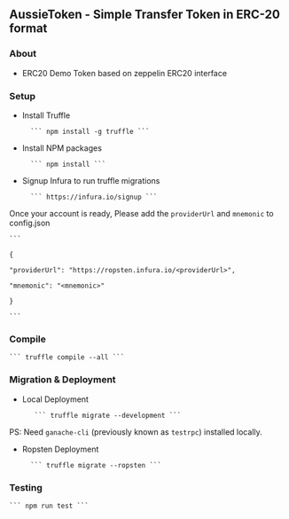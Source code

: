 
## AussieToken - Simple Transfer Token in ERC-20 format

  

### About

  

- ERC20 Demo Token based on zeppelin ERC20 interface

  

### Setup

  

- Install Truffle

		``` npm install -g truffle ```

  

- Install NPM packages

		``` npm install ```

- Signup Infura to run truffle migrations

		``` https://infura.io/signup ```

Once your account is ready, Please add the `providerUrl` and `mnemonic` to config.json

	```

	{

	"providerUrl": "https://ropsten.infura.io/<providerUrl>",

	"mnemonic": "<mnemonic>"

	}

	```

### Compile

  

	``` truffle compile --all ```

  

### Migration & Deployment

  

- Local Deployment

		 ``` truffle migrate --development ```

PS: Need `ganache-cli` (previously known as `testrpc`) installed locally.

  

- Ropsten Deployment

		``` truffle migrate --ropsten ```

  

### Testing

	``` npm run test ```